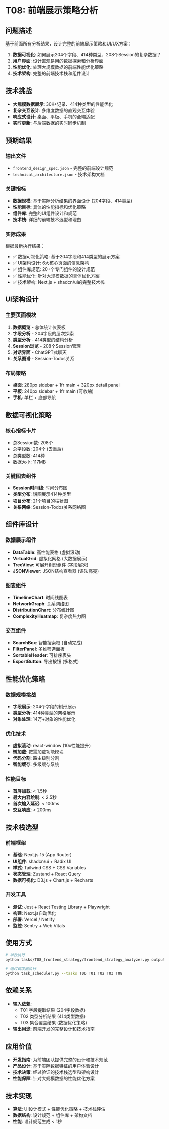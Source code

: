 # T08: 前端展示策略分析

## 问题描述

基于前面所有分析结果，设计完整的前端展示策略和UI/UX方案：

1. **数据可视化**: 如何展示204个字段、414种类型、208个Session的复杂数据？
2. **用户界面**: 设计直观易用的数据探索和分析界面
3. **性能优化**: 处理大规模数据的前端性能优化策略
4. **技术架构**: 完整的前端技术栈和组件设计

## 技术挑战

- **大规模数据展示**: 30K+记录、414种类型的性能优化
- **复杂交互设计**: 多维度数据的直观交互体验
- **响应式设计**: 桌面、平板、手机的全端适配
- **实时更新**: 与后端数据的实时同步机制

## 预期结果

### 输出文件
- `frontend_design_spec.json` - 完整的前端设计规范
- `technical_architecture.json` - 技术架构文档

### 关键指标
- **数据规模**: 基于实际分析结果的界面设计 (204字段、414类型)
- **性能目标**: 具体的性能指标和优化策略
- **组件库**: 完整的UI组件设计和规范
- **技术栈**: 详细的前端技术选型和理由

### 实际成果
根据最新执行结果：
- ✅ 数据可视化策略: 基于204字段和414类型的展示方案
- ✅ UI架构设计: 6大核心页面的信息架构
- ✅ 组件库规范: 20+个专门组件的设计规范
- ✅ 性能优化: 针对大规模数据的具体优化方案
- ✅ 技术架构: Next.js + shadcn/ui的完整技术栈

## UI架构设计

### 主要页面模块
1. **数据概览** - 总体统计仪表板
2. **字段分析** - 204字段的层次探索
3. **类型分析** - 414类型的结构分析  
4. **Session浏览** - 208个Session管理
5. **对话界面** - ChatGPT式聊天
6. **关系图谱** - Session-Todos关系

### 布局策略
- **桌面**: 280px sidebar + 1fr main + 320px detail panel
- **平板**: 240px sidebar + 1fr main (可收缩)
- **手机**: 单栏 + 底部导航

## 数据可视化策略

### 核心指标卡片
- 总Session数: 208个
- 总字段数: 204个 (去重后)
- 总类型数: 414种
- 数据大小: 117MB

### 关键图表组件
- **Session时间线**: 时间分布图
- **类型分布**: 饼图展示414种类型
- **项目分布**: 21个项目的柱状图
- **关系网络**: Session-Todos关系网络图

## 组件库设计

### 数据展示组件
- **DataTable**: 高性能表格 (虚拟滚动)
- **VirtualGrid**: 虚拟化网格 (大数据展示)
- **TreeView**: 可展开树形组件 (字段层次)
- **JSONViewer**: JSON结构查看器 (语法高亮)

### 图表组件
- **TimelineChart**: 时间线图表
- **NetworkGraph**: 关系网络图
- **DistributionChart**: 分布统计图
- **ComplexityHeatmap**: 复杂度热力图

### 交互组件
- **SearchBox**: 智能搜索框 (自动完成)
- **FilterPanel**: 多维筛选面板
- **SortableHeader**: 可排序表头
- **ExportButton**: 导出按钮 (多格式)

## 性能优化策略

### 数据规模挑战
- **字段展示**: 204个字段的树形展示
- **类型分析**: 414种类型的网格展示
- **对象处理**: 14万+对象的性能优化

### 优化技术
- **虚拟滚动**: react-window (10x性能提升)
- **懒加载**: 按需加载功能模块
- **代码分割**: 路由级别分割
- **智能缓存**: 多级缓存系统

### 性能目标
- **首屏加载**: < 1.5秒
- **最大内容绘制**: < 2.5秒
- **首次输入延迟**: < 100ms
- **交互响应**: < 200ms

## 技术栈选型

### 前端框架
- **基础**: Next.js 15 (App Router)
- **UI组件**: shadcn/ui + Radix UI
- **样式**: Tailwind CSS + CSS Variables
- **状态管理**: Zustand + React Query
- **数据可视化**: D3.js + Chart.js + Recharts

### 开发工具
- **测试**: Jest + React Testing Library + Playwright
- **构建**: Next.js自动优化
- **部署**: Vercel / Netlify
- **监控**: Sentry + Web Vitals

## 使用方式

```bash
# 单独执行
python tasks/T08_frontend_strategy/frontend_strategy_analyzer.py outputs/T08_frontend

# 通过调度器执行
python task_scheduler.py --tasks T06 T01 T02 T03 T08
```

## 依赖关系

- **输入依赖**: 
  - T01 字段提取结果 (204字段数据)
  - T02 类型分析结果 (414类型数据)
  - T03 集合覆盖结果 (数据优化策略)
- **输出用途**: 前端开发的完整设计和技术指南

## 应用价值

- **开发指南**: 为前端团队提供完整的设计和技术规范
- **产品设计**: 基于实际数据特征的用户体验设计
- **技术决策**: 经过验证的技术栈选型和架构设计
- **性能保障**: 针对大规模数据的性能优化方案

## 技术实现

- **算法**: UI设计模式 + 性能优化策略 + 技术栈评估
- **数据结构**: 设计规范 + 组件库 + 架构文档
- **性能**: 设计规范生成 < 1秒